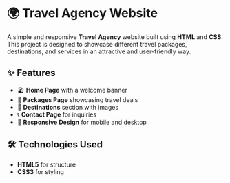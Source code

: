 # 🌍 Travel Agency Website

A simple and responsive **Travel Agency** website built using **HTML** and **CSS**.  
This project is designed to showcase different travel packages, destinations, and services in an attractive and user-friendly way.

## ✨ Features
- 🏖 **Home Page** with a welcome banner
- 🎯 **Packages Page** showcasing travel deals
- 📍 **Destinations** section with images
- 📞 **Contact Page** for inquiries
- 📱 **Responsive Design** for mobile and desktop

## 🛠 Technologies Used
- **HTML5** for structure
- **CSS3** for styling
